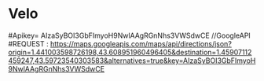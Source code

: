 # Velo
#Apikey= AIzaSyBOI3GbFImyoH9NwlAAgRGnNhs3VWSdwCE  //GoogleAPI
#REQUEST : 
https://maps.googleapis.com/maps/api/directions/json?origin=1.441003598726198,43.608951960496405&destination=1.45907112459247,43.59723540303583&alternatives=true&key=AIzaSyBOI3GbFImyoH9NwlAAgRGnNhs3VWSdwCE